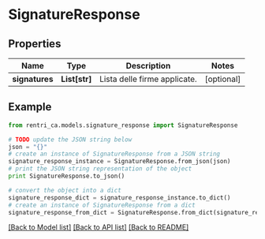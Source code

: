 # SignatureResponse


## Properties
Name | Type | Description | Notes
------------ | ------------- | ------------- | -------------
**signatures** | **List[str]** | Lista delle firme applicate. | [optional] 

## Example

```python
from rentri_ca.models.signature_response import SignatureResponse

# TODO update the JSON string below
json = "{}"
# create an instance of SignatureResponse from a JSON string
signature_response_instance = SignatureResponse.from_json(json)
# print the JSON string representation of the object
print SignatureResponse.to_json()

# convert the object into a dict
signature_response_dict = signature_response_instance.to_dict()
# create an instance of SignatureResponse from a dict
signature_response_from_dict = SignatureResponse.from_dict(signature_response_dict)
```
[[Back to Model list]](../README.md#documentation-for-models) [[Back to API list]](../README.md#documentation-for-api-endpoints) [[Back to README]](../README.md)


